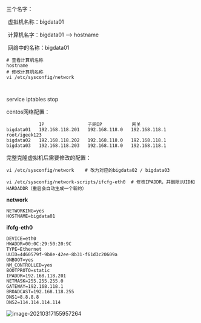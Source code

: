 三个名字：

​	虚拟机名称：bigdata01

​	计算机名字：bigdata01  --> hostname

​	网络中的名称：bigdata01

```shell
# 查看计算机名称
hostname
# 修改计算机名称
vi /etc/sysconfig/network



```

service iptables stop



centos网络配置：

```shell
            IP                子网IP           网关
bigdata01   192.168.118.201   192.168.118.0   192.168.118.1      root/igeek123
bigdata02	192.168.118.202	  192.168.118.0   192.168.118.1	
bigdata03	192.168.118.203   192.168.118.0   192.168.118.1
```



完整克隆虚拟机后需要修改的配置：

```shell
vi /etc/sysconfig/network    # 改为对应的bigdata02 / bigdata03

vi /etc/sysconfig/network-scripts/ifcfg-eth0  # 修改IPADDR，并删除UUID和HARDADDR（重启会自动生成一个新的）

```

**network**

```shell
NETWORKING=yes
HOSTNAME=bigdata01
```

**ifcfg-eth0**

```shell
DEVICE=eth0
HWADDR=00:0C:29:50:20:9C
TYPE=Ethernet
UUID=4d60579f-9b8e-42ee-8b31-f61d3c20609a
ONBOOT=yes
NM_CONTROLLED=yes
BOOTPROTO=static
IPADDR=192.168.118.201
NETMASK=255.255.255.0
GATEWAY=192.168.118.1
BROADCAST=192.168.118.255
DNS1=8.8.8.8
DNS2=114.114.114.114
```

![image-20210317155957264](https://gitee.com/yj1109/cloud-image/raw/master/img/image-20210317155957264.png)
